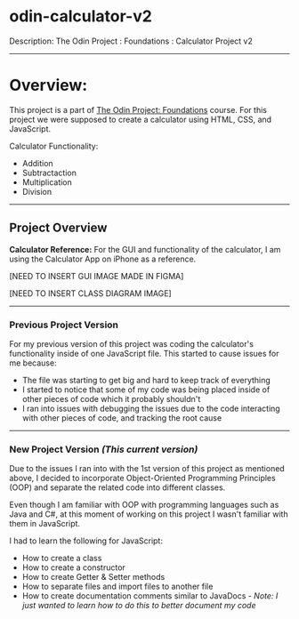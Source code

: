 # odin-calculator-v2
Description: The Odin Project : Foundations : Calculator Project v2

---
# Overview:
This project is a part of [The Odin Project: Foundations](https://www.theodinproject.com/paths/foundations/courses/foundations) course. For this project we were supposed to create 
a calculator using HTML, CSS, and JavaScript. 

Calculator Functionality:
* Addition 
* Subtractaction
* Multiplication
* Division

---
## Project Overview

**Calculator Reference:** For the GUI and functionality of the calculator, I am using the Calculator App on iPhone as a reference.

[NEED TO INSERT GUI IMAGE MADE IN FIGMA]


[NEED TO INSERT CLASS DIAGRAM IMAGE]


---
### Previous Project Version
For my previous version of this project was coding the calculator's functionality inside of one JavaScript file.
This started to cause issues for me because:
* The file was starting to get big and hard to keep track of everything
* I started to notice that some of my code was being placed inside of other pieces of code which it probably shouldn't
* I ran into issues with debugging the issues due to the code interacting with other pieces of code, and tracking the root cause

---
### New Project Version *(This current version)*
Due to the issues I ran into with the 1st version of this project as mentioned above, 
I decided to incorporate Object-Oriented Programming Principles (OOP) and separate the related code into different classes.

Even though I am familiar with OOP with programming languages such as Java and C#, at this moment of working on this project I wasn't
familiar with them in JavaScript. 

I had to learn the following for JavaScript:
* How to create a class
* How to create a constructor
* How to create Getter & Setter methods
* How to separate files and import files to another file
* How to create documentation comments similar to JavaDocs - *Note: I just wanted to learn how to do this to better document my code*


